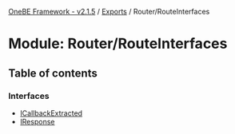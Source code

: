 [OneBE Framework - v2.1.5](../README.md) / [Exports](../modules.md) / Router/RouteInterfaces

# Module: Router/RouteInterfaces

## Table of contents

### Interfaces

- [ICallbackExtracted](../interfaces/Router_RouteInterfaces.ICallbackExtracted.md)
- [IResponse](../interfaces/Router_RouteInterfaces.IResponse.md)
